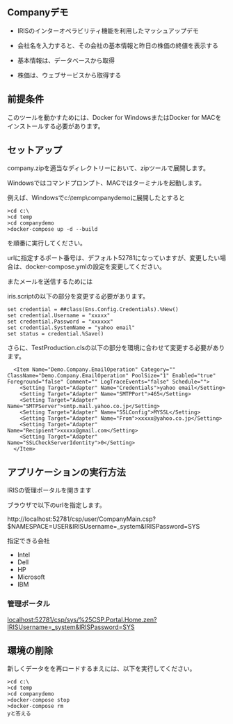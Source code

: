 ## Companyデモ

- IRISのインターオペラビリティ機能を利用したマッシュアップデモ
- 会社名を入力すると、その会社の基本情報と昨日の株価の終値を表示する

- 基本情報は、データベースから取得
- 株価は、ウェブサービスから取得する

## 前提条件

このツールを動かすためには、Docker for WindowsまたはDocker for MACをインストールする必要があります。


## セットアップ

company.zipを適当なディレクトリーにおいて、zipツールで展開します。

Windowsではコマンドプロンプト、MACではターミナルを起動します。

例えば、Windowsでc:\temp\companydemoに展開したとすると

```
>cd c:\
>cd temp
>cd companydemo
>docker-compose up -d --build

```
を順番に実行してください。

urlに指定するポート番号は、デフォルト52781になっていますが、変更したい場合は、docker-compose.ymlの設定を変更してください。

またメールを送信するためには

iris.scriptの以下の部分を変更する必要があります。

```
set credential = ##class(Ens.Config.Credentials).%New()
set credential.Username = "xxxxx"
set credential.Password = "xxxxxx"
set credential.SystemName = "yahoo email"
set status = credential.%Save()
```

さらに、TestProduction.clsの以下の部分を環境に合わせて変更する必要があります。

```
  <Item Name="Demo.Company.EmailOperation" Category="" ClassName="Demo.Company.EmailOperation" PoolSize="1" Enabled="true" Foreground="false" Comment="" LogTraceEvents="false" Schedule="">
    <Setting Target="Adapter" Name="Credentials">yahoo email</Setting>
    <Setting Target="Adapter" Name="SMTPPort">465</Setting>
    <Setting Target="Adapter" Name="SMTPServer">smtp.mail.yahoo.co.jp</Setting>
    <Setting Target="Adapter" Name="SSLConfig">MYSSL</Setting>
    <Setting Target="Adapter" Name="From">xxxxx@yahoo.co.jp</Setting>
    <Setting Target="Adapter" Name="Recipient">xxxxx@gmail.com</Setting>
    <Setting Target="Adapter" Name="SSLCheckServerIdentity">0</Setting>
  </Item>
```

## アプリケーションの実行方法

IRISの管理ポータルを開きます

ブラウザで以下のurlを指定します。

http://localhost:52781/csp/user/CompanyMain.csp?$NAMESPACE=USER&IRISUsername=_system&IRISPassword=SYS

指定できる会社

- Intel
- Dell
- HP
- Microsoft
- IBM

### 管理ポータル

[localhost:52781/csp/sys/%25CSP.Portal.Home.zen?IRISUsername=_system&IRISPassword=SYS](http://localhost:52781/csp/sys/%25CSP.Portal.Home.zen?IRISUsername=_system&IRISPassword=SYS)

## 環境の削除

新しくデータをを再ロードするまえには、以下を実行してください。

```
>cd c:\
>cd temp
>cd companydemo
>docker-compose stop
>docker-compose rm
yと答える
```
